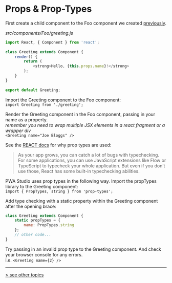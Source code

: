 # Props & Prop-Types
First create a child component to the Foo component we created [previously].

_src/components/Foo/greeting.js_
```javascript
import React, { Component } from 'react';
 
class Greeting extends Component {
    render() {
        return (
            <strong>Hello, {this.props.name}!</strong>
        );
    }
}
 
export default Greeting;
```

Import the Greeting component to the Foo component:   
`import Greeting from './greeting';`

Render the Greeting component in the Foo component, passing in your name as a property.    
_remember you need to wrap multiple JSX elements in a react fragment or a wrapper div_    
`<Greeting name="Joe Bloggs" />`

See the [REACT docs] for why prop types are used:   

> As your app grows, you can catch a lot of bugs with typechecking. For some applications, you can use JavaScript extensions like Flow or TypeScript to typecheck your whole application. But even if you don’t use those, React has some built-in typechecking abilities.

PWA Studio uses prop types in the following way. Import the propTypes library to the Greeting component:   
`import { PropTypes, string } from 'prop-types';`

Add type checking with a static property within the Greeting component after the opening brace:
```javascript
class Greeting extends Component {
    static propTypes = {
        name: PropTypes.string
    };
    // other code...
}
```

Try passing in an invalid prop type to the Greeting component. And check your browser console for any errors.    
i.e. `<Greeting name={2} />`

---
[> see other topics](../../README.md#Topics)

[previously]: ../add-a-static-route/index.md
[REACT docs]: https://reactjs.org/docs/typechecking-with-proptypes.html